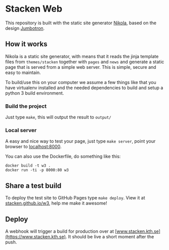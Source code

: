 # Stacken Web

This repository is built with the static site generator [Nikola](https://getnikola.com/),
based on the design [Jumbotron](http://getbootstrap.com/examples/jumbotron/).

## How it works

Nikola is a static site generator, with means that it reads the jinja template files from `themes/stacken` together with `pages` and `news` and generate a static page that is served from a simple web server. This is simple, secure and easy to maintain.

To build/use this on your computer we assume a few things like that you have virtualenv installed and the needed dependencies to build and setup a python 3 build environment.

### Build the project

Just type `make`, this will output the result to `output/`

### Local server

A easy and nice way to test your page, just type `make server`, point your browser to [localhost:8000](http://localhost:8000).

You can also use the Dockerfile, do something like this:
```
docker build -t w3 .
docker run -ti -p 8000:80 w3
```

## Share a test build

To deploy the test site to GitHub Pages type `make deploy`. View it at [stacken.github.io/w3](https://stacken.github.io/w3/), help me make it awesome!

## Deploy

A webhook will trigger a build for production over at [www.stacken.kth.se](https://www.stacken.kth.se). It should be live a short moment after the push.
